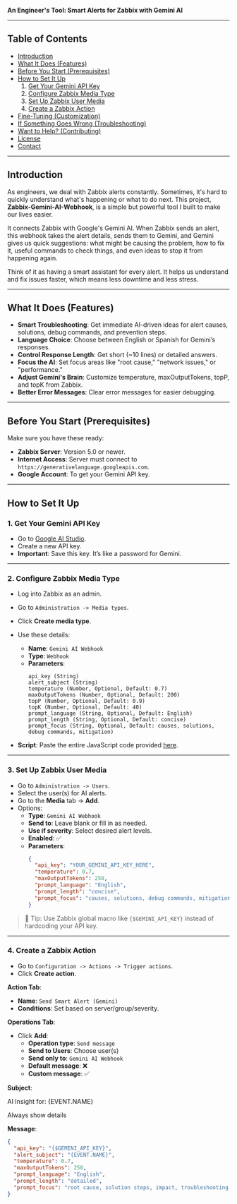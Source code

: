 **An Engineer's Tool: Smart Alerts for Zabbix with Gemini AI**

---

## Table of Contents

- [Introduction](#introduction)
- [What It Does (Features)](#what-it-does-features)
- [Before You Start (Prerequisites)](#before-you-start-prerequisites)
- [How to Set It Up](#how-to-set-it-up)  
  1. [Get Your Gemini API Key](#1-get-your-gemini-api-key)  
  2. [Configure Zabbix Media Type](#2-configure-zabbix-media-type)  
  3. [Set Up Zabbix User Media](#3-set-up-zabbix-user-media)  
  4. [Create a Zabbix Action](#4-create-a-zabbix-action)
- [Fine-Tuning (Customization)](#fine-tuning-customization)
- [If Something Goes Wrong (Troubleshooting)](#if-something-goes-wrong-troubleshooting)
- [Want to Help? (Contributing)](#want-to-help-contributing)
- [License](#license)
- [Contact](#contact)

---

## Introduction

As engineers, we deal with Zabbix alerts constantly. Sometimes, it's hard to quickly understand what's happening or what to do next. This project, **Zabbix-Gemini-AI-Webhook**, is a simple but powerful tool I built to make our lives easier.

It connects Zabbix with Google's Gemini AI. When Zabbix sends an alert, this webhook takes the alert details, sends them to Gemini, and Gemini gives us quick suggestions: what might be causing the problem, how to fix it, useful commands to check things, and even ideas to stop it from happening again.

Think of it as having a smart assistant for every alert. It helps us understand and fix issues faster, which means less downtime and less stress.

---

## What It Does (Features)

- **Smart Troubleshooting**: Get immediate AI-driven ideas for alert causes, solutions, debug commands, and prevention steps.
- **Language Choice**: Choose between English or Spanish for Gemini’s responses.
- **Control Response Length**: Get short (~10 lines) or detailed answers.
- **Focus the AI**: Set focus areas like "root cause," "network issues," or "performance."
- **Adjust Gemini's Brain**: Customize temperature, maxOutputTokens, topP, and topK from Zabbix.
- **Better Error Messages**: Clear error messages for easier debugging.

---

## Before You Start (Prerequisites)

Make sure you have these ready:

- **Zabbix Server**: Version 5.0 or newer.
- **Internet Access**: Server must connect to `https://generativelanguage.googleapis.com`.
- **Google Account**: To get your Gemini API key.

---

## How to Set It Up

### 1. Get Your Gemini API Key

- Go to [Google AI Studio](https://aistudio.google.com/).
- Create a new API key.
- **Important**: Save this key. It’s like a password for Gemini.

---

### 2. Configure Zabbix Media Type

- Log into Zabbix as an admin.
- Go to `Administration -> Media types`.
- Click **Create media type**.
- Use these details:
  - **Name**: `Gemini AI Webhook`
  - **Type**: `Webhook`
  - **Parameters**:
    ```text
    api_key (String)
    alert_subject (String)
    temperature (Number, Optional, Default: 0.7)
    maxOutputTokens (Number, Optional, Default: 200)
    topP (Number, Optional, Default: 0.9)
    topK (Number, Optional, Default: 40)
    prompt_language (String, Optional, Default: English)
    prompt_length (String, Optional, Default: concise)
    prompt_focus (String, Optional, Default: causes, solutions, debug commands, mitigation)
    ```

- **Script**: Paste the entire JavaScript code provided [here](#).

---

### 3. Set Up Zabbix User Media

- Go to `Administration -> Users`.
- Select the user(s) for AI alerts.
- Go to the **Media** tab → **Add**.
- Options:
  - **Type**: `Gemini AI Webhook`
  - **Send to**: Leave blank or fill in as needed.
  - **Use if severity**: Select desired alert levels.
  - **Enabled**: ✅
  - **Parameters**:
    ```json
    {
      "api_key": "YOUR_GEMINI_API_KEY_HERE",
      "temperature": 0.7,
      "maxOutputTokens": 250,
      "prompt_language": "English",
      "prompt_length": "concise",
      "prompt_focus": "causes, solutions, debug commands, mitigation"
    }
    ```

> 🔐 Tip: Use Zabbix global macro like `{$GEMINI_API_KEY}` instead of hardcoding your API key.

---

### 4. Create a Zabbix Action

- Go to `Configuration -> Actions -> Trigger actions`.
- Click **Create action**.

**Action Tab**:

- **Name**: `Send Smart Alert (Gemini)`
- **Conditions**: Set based on server/group/severity.

**Operations Tab**:

- Click **Add**:
  - **Operation type**: `Send message`
  - **Send to Users**: Choose user(s)
  - **Send only to**: `Gemini AI Webhook`
  - **Default message**: ❌
  - **Custom message**: ✅

**Subject**:

AI Insight for: {EVENT.NAME}

Always show details

**Message**:
```json
{
  "api_key": "{$GEMINI_API_KEY}",
  "alert_subject": "{EVENT.NAME}",
  "temperature": 0.7,
  "maxOutputTokens": 250,
  "prompt_language": "English",
  "prompt_length": "detailed",
  "prompt_focus": "root cause, solution steps, impact, troubleshooting commands"
}

